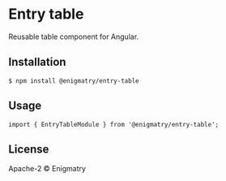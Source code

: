 # Entry table

Reusable table component for Angular.

## Installation

```
$ npm install @enigmatry/entry-table
```

## Usage

```
import { EntryTableModule } from '@enigmatry/entry-table';
```

## License

Apache-2 © Enigmatry